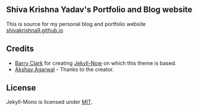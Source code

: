 ## Shiva Krishna Yadav's Portfolio and Blog website

This is source for my personal blog and portfolio website [shivakrishna9.github.io](http://shivakrishna9.github.io)

## Credits

* [Barry Clark](https://github.com/barryclark) for creating [Jekyll-Now](https://github.com/barryclark/jekyll-now) on which this theme is based.
* [Akshay Agarwal](https://github.com/AkshayAgarwal007/Jekyll-Mono) - Thanks to the creator.

## License

Jekyll-Mono is licensed under [MIT](https://github.com/AkshayAgarwal007/Jekyll-Mono/blob/master/LICENSE.txt).










  
